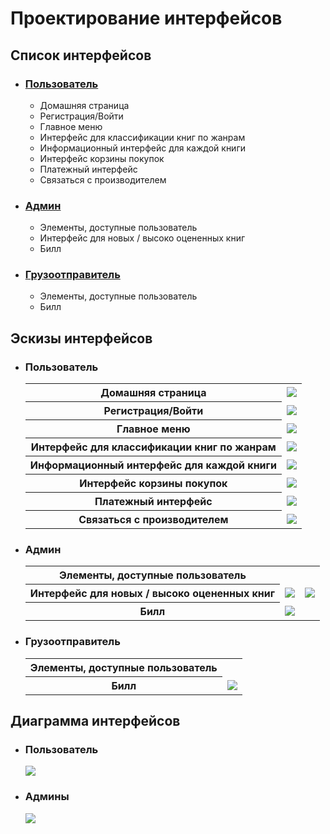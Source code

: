 # Проектирование интерфейсов


<h2>Список интерфейсов</h2>
<ul>
    <li>
        <h3><a href="#user">Пользователь</a></h3>
        <ul>
            <li>Домашняя страница</li>
            <li>Регистрация/Войти</li>
            <li>Главное меню</li>
            <li>Интерфейс для классификации книг по жанрам</li>
            <li>Информационный интерфейс для каждой книги</li>
            <li>Интерфейс корзины покупок</li>
            <li>Платежный интерфейс</li>
            <li>Связаться с производителем</li>
        </ul>
    </li>
    <li>
        <h3><b><a href="#ads">Админ</a></b></h3>
        <ul>
            <li>Элементы, доступные пользователь</li>
            <li>Интерфейс для новых / высоко оцененных книг</li>
            <li>Билл</li>
        </ul>
    </li>
    <li>
        <h3><b><a href="#sads">Грузоотправитель</a></b></h3>
        <ul>
            <li>Элементы, доступные пользователь</li>
            <li>Билл</li>
        </ul>
    </li>
</ul>


<h2>Эскизы интерфейсов</h2>
<ul>
    <li>
        <h3><b><a name="aus"></a>Пользователь</b></h3>
        <table>
            <tr>
                <th>Домашняя страница</th>
                <td><img src="https://github.com/jeremie2k1/Tiki-Website/blob/master/imgs/homepage.png"></td>
            </tr>
            <tr>
                <th>Регистрация/Войти</th>
                <td><img src="https://github.com/jeremie2k1/Tiki-Website/blob/master/imgs/register.png"></td>
            </tr>
            <tr>
                <th>Главное меню</th>
                <td><img src="https://github.com/jeremie2k1/Tiki-Website/blob/master/imgs/menu.png"></td>
            </tr>
            <tr>
                <th>Интерфейс для классификации книг по жанрам</th>
                <td><img src="https://github.com/jeremie2k1/Tiki-Website/blob/master/imgs/category.png"></td>
            </tr>
            <tr>
                <th>Информационный интерфейс для каждой книги</th>
                <td><img src="https://github.com/jeremie2k1/Tiki-Website/blob/master/imgs/book.png"></td>
            </tr>
            <tr>
                <th>Интерфейс корзины покупок</th>
                <td><img src="https://github.com/jeremie2k1/Tiki-Website/blob/master/imgs/cart.png"></td>
            </tr>
            <tr>
                <th>Платежный интерфейс</th>
                <td><img src="https://github.com/jeremie2k1/Tiki-Website/blob/master/imgs/pay.png"></td>
            </tr>
            <tr>
                <th>Связаться с производителем</th>
                <td><img src="https://github.com/jeremie2k1/Tiki-Website/blob/master/imgs/contact.png"></td>
            </tr>
        </table>
    </li>
    <li>
        <h3><b><a name="ads"></a>Админ</b></h3>
        <table>
            <tr>
                <th>Элементы, доступные пользователь</th>
                <td></td>
            </tr>
            <tr>
                <th>Интерфейс для новых / высоко оцененных книг</th>
                <td><img src="https://github.com/jeremie2k1/Tiki-Website/blob/master/imgs/newbook.png"></td>
                <td><img src="https://github.com/jeremie2k1/Tiki-Website/blob/master/imgs/highlight.png"></td>
            </tr>
            <tr>
                <th>Билл</th>
                <td><img src="https://github.com/jeremie2k1/Tiki-Website/blob/master/imgs/bill.png"></td>
            </tr>
        </table>
    </li>
    <li>
        <h3><b><a name="ads"></a>Грузоотправитель</b></h3>
        <table>
            <tr>
                <th>Элементы, доступные пользователь</th>
                <td></td>
            </tr>
            <tr>
                <th>Билл</th>
                <td><img src="https://github.com/jeremie2k1/Tiki-Website/blob/master/imgs/billshipper.png"></td>
            </tr>
        </table>
    </li>
</ul>

<h2>Диаграмма интерфейсов</h2>
<ul>
    <li>
        <h3><b>Пользователь</b></h3>
        <img src="https://github.com/jeremie2k1/Tiki-Website/blob/master/imgs/user.png">
    </li>
    <li>
        <h3><b>Админы</b></h3>
        <img src="https://github.com/jeremie2k1/Tiki-Website/blob/master/imgs/admin_case.png">
    </li>
</ul>